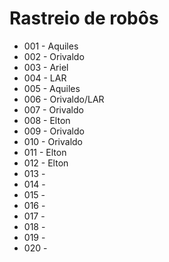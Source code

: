 # Rastreio de robôs 

* 001 - Aquiles 
* 002 - Orivaldo
* 003 - Ariel
* 004 - LAR
* 005 - Aquiles
* 006 - Orivaldo/LAR
* 007 - Orivaldo 
* 008 - Elton 
* 009 - Orivaldo 
* 010 - Orivaldo 
* 011 - Elton 
* 012 - Elton 
* 013 - 
* 014 - 
* 015 - 
* 016 -
* 017 - 
* 018 - 
* 019 -  
* 020 - 
